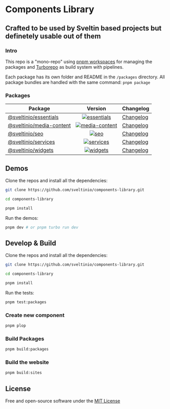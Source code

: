 # Components Library

## Crafted to be used by Sveltin based projects but definetely usable out of them

### Intro

This repo is a "mono-repo" using [pnpm workspaces](https://pnpm.io/workspaces) for managing the packages and [Turborepo](https://turborepo.org/) as build system with pipelines.

Each package has its own folder and README in the `/packages` directory. All package bundles are handled with the same command: `pnpm package`

### Packages

| Package                                            |                                  Version                                   | Changelog                                        |
| -------------------------------------------------- | :------------------------------------------------------------------------: | ------------------------------------------------ |
| [@sveltinio/essentials](packages/essentials)       | [![essentials]](https://www.npmjs.com/package/@sveltinio/essentials)       | [Changelog](packages/essentials/CHANGELOG.md)    |
| [@sveltinio/media-content](packages/media-content) | [![media-content]](https://www.npmjs.com/package/@sveltinio/media-content) | [Changelog](packages/media-content/CHANGELOG.md) |
| [@sveltinio/seo](packages/seo)                     | [![seo]](https://www.npmjs.com/package/@sveltinio/seo)                     | [Changelog](packages/seo/CHANGELOG.md)           |
| [@sveltinio/services](packages/services)           | [![services]](https://www.npmjs.com/package/@sveltinio/services)           | [Changelog](packages/services/CHANGELOG.md)      |
| [@sveltinio/widgets](packages/widgets)             | [![widgets]](https://www.npmjs.com/package/@sveltinio/widgets)             | [Changelog](packages/widgets/CHANGELOG.md)       |

## Demos

Clone the repos and install all the dependencies:

```bash
git clone https://github.com/sveltinio/components-library.git

cd components-library

pnpm install
```

Run the demos:

```bash
pnpm dev # or pnpm turbo run dev
```

## Develop & Build

Clone the repos and install all the dependencies:

```bash
git clone https://github.com/sveltinio/components-library.git

cd components-library

pnpm install
```

Run the tests:

```bash
pnpm test:packages
```

### Create new component

```bash
pnpm plop
```

### Build Packages

```bash
pnpm build:packages
```

### Build the website

```bash
pnpm build:sites
```

## License

Free and open-source software under the [MIT License](LICENSE)

[essentials]: https://img.shields.io/npm/v/@sveltinio/essentials.svg?style=flat
[media-content]: https://img.shields.io/npm/v/@sveltinio/media-content.svg?style=flat
[seo]: https://img.shields.io/npm/v/@sveltinio/seo.svg?style=flat
[services]: https://img.shields.io/npm/v/@sveltinio/services.svg?style=flat
[widgets]: https://img.shields.io/npm/v/@sveltinio/widgets.svg?style=flat

